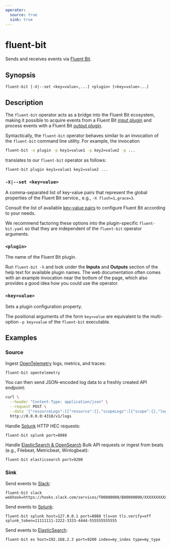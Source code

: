 ```yaml
---
operator:
  source: true
  sink: true
---
```


# fluent-bit

Sends and receives events via [Fluent Bit](https://docs.fluentbit.io/).

## Synopsis

```
fluent-bit [-X|--set <key=value>,...] <plugin> [<key=value>...]
```

## Description

The `fluent-bit` operator acts as a bridge into the Fluent Bit ecosystem,
making it possible to acquire events from a Fluent Bit [input plugin][inputs]
and process events with a Fluent Bit [output plugin][outputs].

[inputs]: https://docs.fluentbit.io/manual/pipeline/inputs
[outputs]: https://docs.fluentbit.io/manual/pipeline/output

Syntactically, the `fluent-bit` operator behaves similar to an invocation of the
`fluent-bit` command line utility. For example, the invocation

```bash
fluent-bit -o plugin -p key1=value1 -p key2=value2 -p ...
```

translates to our `fluent-bit` operator as follows:

```bash
fluent-bit plugin key1=value1 key2=value2 ...
```

### `-X|--set <key=value>`

A comma-separated list of key-value pairs that represent the global properties
of the Fluent Bit service., e.g., `-X flush=1,grace=3`.

Consult the list of available [key-value pairs][service-properties] to configure
Fluent Bit according to your needs.

[service-properties]: https://docs.fluentbit.io/manual/administration/configuring-fluent-bit/classic-mode/configuration-file#config_section

We recommend factoring these options into the plugin-specific `fluent-bit.yaml`
so that they are independent of the `fluent-bit` operator arguments.

### `<plugin>`

The name of the Fluent Bit plugin.

Run `fluent-bit -h` and look under the **Inputs** and **Outputs** section of the
help text for available plugin names. The web documentation often comes with an
example invocation near the bottom of the page, which also provides a good idea
how you could use the operator.

### `<key=value>`

Sets a plugin configuration property.

The positional arguments of the form `key=value` are equivalent to the
multi-option `-p key=value` of the `fluent-bit` executable.

## Examples

### Source

Ingest [OpenTelemetry](https://docs.fluentbit.io/manual/pipeline/inputs/slack)
logs, metrics, and traces:

```
fluent-bit opentelemetry
```

You can then send JSON-encoded log data to a freshly created API endpoint:

```bash
curl \
  --header "Content-Type: application/json" \
  --request POST \
  --data '{"resourceLogs":[{"resource":{},"scopeLogs":[{"scope":{},"logRecords":[{"timeUnixNano":"1660296023390371588","body":{"stringValue":"{\"message\":\"dummy\"}"},"traceId":"","spanId":""}]}]}]}' \
  http://0.0.0.0:4318/v1/logs
```

Handle [Splunk](https://docs.fluentbit.io/manual/pipeline/inputs/splunk) HTTP
HEC requests:

```
fluent-bit splunk port=8088
```

Handle [ElasticSearch &
OpenSearch](https://docs.fluentbit.io/manual/pipeline/inputs/elasticsearch)
Bulk API requests or ingest from beats (e.g., Filebeat, Metricbeat, Winlogbeat):

```
fluent-bit elasticsearch port=9200
```

### Sink

Send events to [Slack](https://docs.fluentbit.io/manual/pipeline/outputs/slack):

```
fluent-bit slack webhook=https://hooks.slack.com/services/T00000000/B00000000/XXXXXXXXXXXXXXXXXXXXXXXX
```

Send events to
[Splunk](https://docs.fluentbit.io/manual/pipeline/outputs/splunk):

```
fluent-bit splunk host=127.0.0.1 port=8088 tls=on tls.verify=off splunk_token=11111111-2222-3333-4444-555555555555
```

Send events to
[ElasticSearch](https://docs.fluentbit.io/manual/pipeline/outputs/elasticsearch):

```
fluent-bit es host=192.168.2.3 port=9200 index=my_index type=my_type
```
